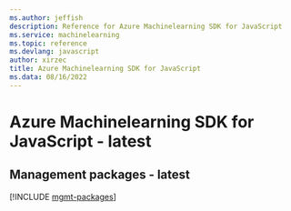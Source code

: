 ```yaml
---
ms.author: jeffish
description: Reference for Azure Machinelearning SDK for JavaScript
ms.service: machinelearning
ms.topic: reference
ms.devlang: javascript
author: xirzec
title: Azure Machinelearning SDK for JavaScript
ms.data: 08/16/2022
---
```

# Azure Machinelearning SDK for JavaScript - latest

## Management packages - latest
[!INCLUDE [mgmt-packages](machinelearning-mgmt-index.md)]